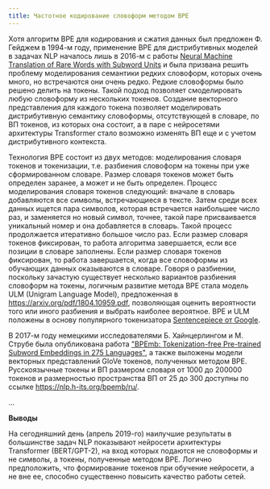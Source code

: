 ```yaml
---
title: Частотное кодирование словоформ методом BPE
---
```


Хотя алгоритм BPE для кодирования и сжатия данных был предложен Ф. Гейджем в 1994-м году, применение BPE для дистрибутивных моделей в задачах NLP началось лишь в 2016-м с работы [Neural Machine Translation of Rare Words with Subword Units](https://www.aclweb.org/anthology/P16-1162) и была призвана решить проблему моделирования семантики редких словоформ, которых очень много, но встречаются они очень редко. Редкие словоформы было решено делить на токены. Такой подход позволяет смоделировать любую словоформу из нескольких токенов. Создание векторного представления для каждого токена позволяет моделировать дистрибутивную семантику словоформы, отсутствующей в словаре, по ВП токенов, из которых она состоит, а в паре с нейросетями архитектуры Transformer стало возможно изменять ВП еще и с учетом дистрибутивного контекста.

Технология BPE состоит из двух методов: моделирования словаря токенов и токенизации, т.е. разбиения словоформ на токены при уже сформированном словаре.  Размер словаря токенов может быть определен заранее, а может и не быть определен. Процесс моделирования словаря токенов следующий: вначале в словарь добавляются все символы, встречающиеся в тексте. Затем среди всех данных ищется пара символов, которая встречается наибольшее число раз, и заменяется но новый символ, точнее, такой паре присваивается уникальный номер и она добавляется в словарь. Такой процесс продолжается итеративно большое число раз. Если размер словаря токенов фиксирован, то работа алгоритма завершается, если все позиции в словаре заполнены. Если размер словаря токенов фиксирован, то работа завершается, когда все словоформы из обучающих данных оказываются в словаре.
Говоря о разбиении, поскольку зачастую существует несколько вариантов разбиения словоформ на токены, логичным развитие метода BPE стала модель ULM (Unigram Language Model), предложенная в <https://arxiv.org/pdf/1804.10959.pdf>, позволяющая оценить вероятности того или иного разбиения и выбрать наиболее вероятное. BPE и ULM положены в основу популярного токенизатора [Sentencepiece от Google](https://github.com/google/sentencepiece).

В 2017-м году немецкими исследователями Б. Хайнцерлингом и М. Струбе была опубликована работа ["BPEmb: Tokenization-free Pre-trained Subword Embeddings in 275 Languages"](https://arxiv.org/pdf/1710.02187.pdf), а также выложены модели векторных представлений GloVe токенов, полученных методом BPE. Русскоязычные токены и ВП размером словаря от 1000 до 200000 токенов и размерностью пространства ВП от 25 до 300 доступны по ссылке <https://nlp.h-its.org/bpemb/ru/>.

...

**Выводы**

На сегодняшний день (апрель 2019-го) наилучшие результаты в большинстве задач NLP показывают нейросети архитектуры Transformer (BERT/GPT-2), на вход которых подаются не словоформы и не символы, а токены, полученные методом BPE. Логично предположить, что формирование токенов при обучение нейросети, а не вне ее, способно существенно повысить качество работы сетей.
